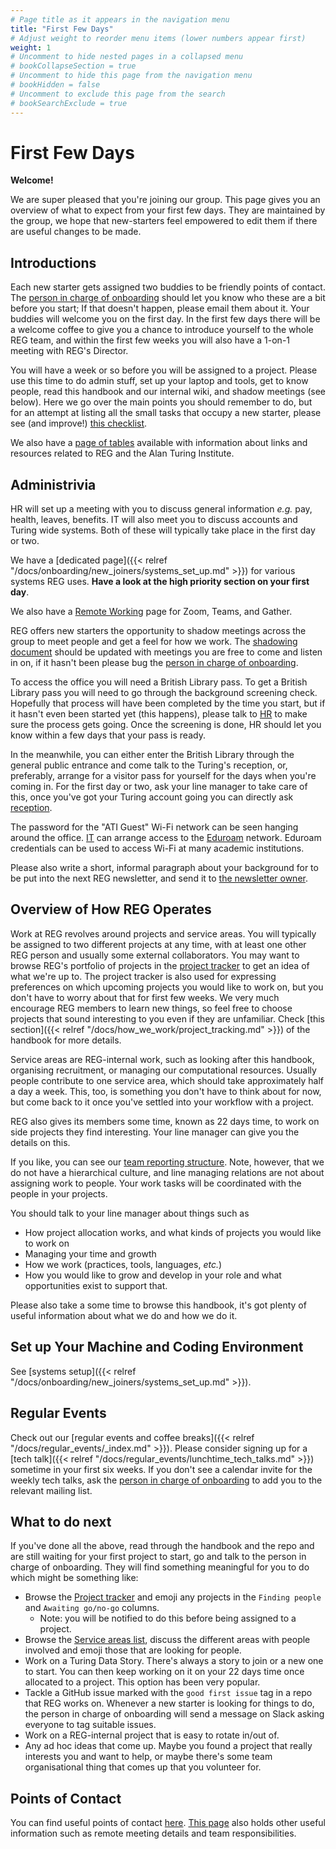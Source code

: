 ```yaml
---
# Page title as it appears in the navigation menu
title: "First Few Days"
# Adjust weight to reorder menu items (lower numbers appear first)
weight: 1
# Uncomment to hide nested pages in a collapsed menu
# bookCollapseSection = true
# Uncomment to hide this page from the navigation menu
# bookHidden = false
# Uncomment to exclude this page from the search
# bookSearchExclude = true
---
```


# First Few Days

**Welcome!**

We are super pleased that you're joining our group.
This page gives you an overview of what to expect from your first few days.
They are maintained by the group, we hope that new-starters feel empowered to edit them if there are useful changes to be made.

## Introductions

Each new starter gets assigned two buddies to be friendly points of contact.
The [person in charge of onboarding](https://github.com/alan-turing-institute/research-engineering-group/wiki/The-REGistry#responsibilities)
should let you know who these are a bit before you start;
If that doesn't happen, please email them about it.
Your buddies will welcome you on the first day.
In the first few days there will be a welcome coffee to give you a chance to introduce yourself to the whole REG team, and within the first few weeks you will also have a 1-on-1 meeting with REG's Director.

You will have a week or so before you will be assigned to a project.
Please use this time to do admin stuff, set up your laptop and tools, get to know people, read this handbook and our internal wiki, and shadow meetings (see below).
Here we go over the main points you should remember to do, but for an attempt at listing all the small tasks that occupy a new starter, please see (and improve!) [this checklist](https://alan-turing-institute.github.io/REG-handbook/docs/onboarding/new_joiners/checklist/).

We also have a [page of tables](https://github.com/alan-turing-institute/research-engineering-group/wiki/Useful-Links-for-REG) available with information about links and resources related to REG and the Alan Turing Institute.

## Administrivia

HR will set up a meeting with you to discuss general information *e.g.* pay, health, leaves, benefits.
IT will also meet you to discuss accounts and Turing wide systems.
Both of these will typically take place in the first day or two.

We have a
[dedicated page]({{< relref "/docs/onboarding/new_joiners/systems_set_up.md" >}})
for various systems REG uses.
**Have a look at the high priority section on your first day**.

We also have a
[Remote Working](https://github.com/alan-turing-institute/research-engineering-group/wiki/Remote-Working)
page for Zoom, Teams, and Gather.

REG offers new starters the opportunity to shadow meetings across the group to meet people and get a feel for how we work.
The
[shadowing document](https://github.com/alan-turing-institute/research-engineering-group/wiki/The-REGistry#documents)
should be updated with meetings you are free to come and listen in on, if it hasn't been please bug the
[person in charge of onboarding](https://github.com/alan-turing-institute/research-engineering-group/wiki/The-REGistry#responsibilities).

To access the office you will need a British Library pass.
To get a British Library pass you will need to go through the background screening check.
Hopefully that process will have been completed by the time you start, but if it hasn't even been started yet (this happens), please talk to
[HR](https://github.com/alan-turing-institute/research-engineering-group/wiki/The-REGistry#points-of-contact)
to make sure the process gets going.
Once the screening is done, HR should let you know within a few days that your pass is ready.

In the meanwhile, you can either enter the British Library through the general public entrance and come talk to the Turing's reception, or, preferably, arrange for a visitor pass for yourself for the days when you're coming in.
For the first day or two, ask your line manager to take care of this, once you've got your Turing account going you can directly ask [reception](https://github.com/alan-turing-institute/research-engineering-group/wiki/The-REGistry#points-of-contact).

The password for the "ATI Guest" Wi-Fi network can be seen hanging around the office.
[IT](https://github.com/alan-turing-institute/research-engineering-group/wiki/The-REGistry#points-of-contact)
can arrange access to the [Eduroam](https://eduroam.org/) network.
Eduroam credentials can be used to access Wi-Fi at many academic institutions.

Please also write a short, informal paragraph about your background for to be put into the next REG newsletter,
and send it to
[the newsletter owner](https://github.com/alan-turing-institute/research-engineering-group/wiki/The-REGistry#responsibilities).

## Overview of How REG Operates

Work at REG revolves around projects and service areas.
You will typically be assigned to two different projects at any time, with at least one other REG person and usually some external collaborators.
You may want to browse REG's portfolio of projects in the
[project tracker](https://github.com/alan-turing-institute/Hut23/projects/2)
to get an idea of what we're up to.
The project tracker is also used for expressing preferences on which upcoming projects you would like to work on, but you don't have to worry about that for first few weeks.
We very much encourage REG members to learn new things, so feel free to choose projects that sound interesting to you even if they are unfamiliar.
Check
[this section]({{< relref "/docs/how_we_work/project_tracking.md" >}})
of the handbook for more details.

Service areas are REG-internal work, such as looking after this handbook, organising recruitment, or managing our computational resources.
Usually people contribute to one service area, which should take approximately half a day a week.
This, too, is something you don't have to think about for now, but come back to it once you've settled into your workflow with a project.

REG also gives its members some time, known as 22 days time, to work on side projects they find interesting.
Your line manager can give you the details on this.

If you like, you can see our
[team reporting structure](https://github.com/alan-turing-institute/research-engineering-group/wiki/Team-reporting-structure).
Note, however, that we do not have a hierarchical culture, and line managing relations are not about assigning work to people.
Your work tasks will be coordinated with the people in your projects.

You should talk to your line manager about things such as

- How project allocation works, and what kinds of projects you would like to work on
- Managing your time and growth
- How we work (practices, tools, languages, *etc.*)
- How you would like to grow and develop in your role and what opportunities exist to support that.

Please also take a some time to browse this handbook, it's got plenty of useful information about what we do and how we do it.

## Set up Your Machine and Coding Environment

See [systems setup]({{< relref "/docs/onboarding/new_joiners/systems_set_up.md" >}}).

## Regular Events

Check out our [regular events and coffee breaks]({{< relref "/docs/regular_events/_index.md" >}}).
Please consider signing up for a
[tech talk]({{< relref "/docs/regular_events/lunchtime_tech_talks.md" >}})
sometime in your first six weeks.
If you don't see a calendar invite for the weekly tech talks, ask the
[person in charge of onboarding](https://github.com/alan-turing-institute/research-engineering-group/wiki/The-REGistry#responsibilities)
to add you to the relevant mailing list.

## What to do next

If you've done all the above, read through the handbook and the repo and are still waiting for your first project to start, go and talk to the person in charge of onboarding.
They will find something meaningful for you to do which might be something like:

- Browse the [Project tracker](https://github.com/alan-turing-institute/Hut23/projects/2) and emoji any projects in the `Finding people` and `Awaiting go/no-go` columns.
  - Note: you will be notified to do this before being assigned to a project.
- Browse the [Service areas list](https://github.com/alan-turing-institute/research-engineering-group/wiki/Service-areas), discuss the different areas with people involved and emoji those that are looking for people.
- Work on a Turing Data Story. There's always a story to join or a new one to start. You can then keep working on it on your 22 days time once allocated to a project. This option has been very popular.
- Tackle a GitHub issue marked with the `good first issue` tag in a repo that REG works on. Whenever a new starter is looking for things to do, the person in charge of onboarding will send a message on Slack asking everyone to tag suitable issues.
- Work on a REG-internal project that is easy to rotate in/out of.
- Any ad hoc ideas that come up. Maybe you found a project that really interests you and want to help, or maybe there's some team organisational thing that comes up that you volunteer for.

## Points of Contact

You can find useful points of contact
[here](https://github.com/alan-turing-institute/research-engineering-group/wiki/The-REGistry#points-of-contact).
[This page](https://github.com/alan-turing-institute/research-engineering-group/wiki/The-REGistry)
also holds other useful information such as remote meeting details and team responsibilities.
